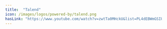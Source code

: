 ```yaml
---
title:  "Talend"
icon: /images/logos/powered-by/talend.png
hasLink: "https://www.youtube.com/watch?v=zwtTa0MHckU&list=PL4dEBWmGSIU9OkXQU2OAXmITPLhiMSPRp&index=17"
---
```

<!--
Licensed under the Apache License, Version 2.0 (the "License");
you may not use this file except in compliance with the License.
You may obtain a copy of the License at

http://www.apache.org/licenses/LICENSE-2.0

Unless required by applicable law or agreed to in writing, software
distributed under the License is distributed on an "AS IS" BASIS,
WITHOUT WARRANTIES OR CONDITIONS OF ANY KIND, either express or implied.
See the License for the specific language governing permissions and
limitations under the License.
-->
